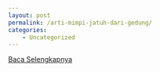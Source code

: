 ```yaml
---
layout: post
permalink: /arti-mimpi-jatuh-dari-gedung/
categories:
    - Uncategorized
---
```


[Baca Selengkapnya](/06)